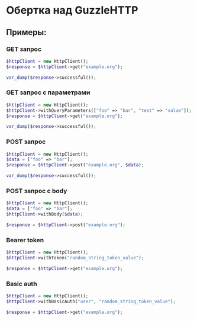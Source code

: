 # Обертка над GuzzleHTTP

## Примеры:

### GET запрос
```php
$httpClient = new HttpClient();
$response = $httpClient->get("example.org");

var_dump($response->successful());
```

### GET запрос с параметрами
```php
$httpClient = new HttpClient();
$httpClient->withQueryParameters(["foo" => "bar", "test" => "value"]);
$response = $httpClient->get("example.org");

var_dump($response->successful());
```

### POST запрос
```php
$httpClient = new HttpClient();
$data = ["foo" => "bar"];
$response = $httpClient->post("example.org", $data);

var_dump($response->successful());
```

### POST запрос с body
```php
$httpClient = new HttpClient();
$data = ["foo" => "bar"];
$httpClient->withBody($data);

$response = $httpClient->post("example.org");
```

### Bearer token
```php
$httpClient = new HttpClient();
$httpClient->withToken("random_string_token_value");

$response = $httpClient->get("example.org");
```

### Basic auth
```php
$httpClient = new HttpClient();
$httpClient->withBasicAuth("user", "random_string_token_value");

$response = $httpClient->get("example.org");
```
